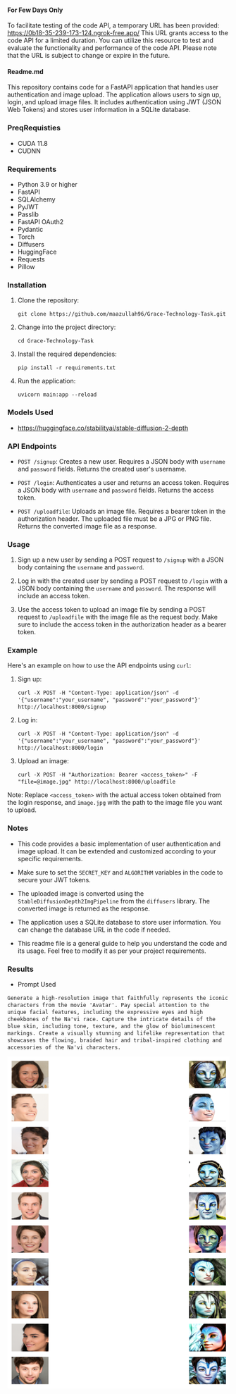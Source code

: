 #### For Few Days Only

To facilitate testing of the code API, a temporary URL has been provided: https://0b18-35-239-173-124.ngrok-free.app/ This URL grants access to the code API for a limited duration. You can utilize this resource to test and evaluate the functionality and performance of the code API. Please note that the URL is subject to change or expire in the future.

#### Readme.md

This repository contains code for a FastAPI application that handles user authentication and image upload. The application allows users to sign up, login, and upload image files. It includes authentication using JWT (JSON Web Tokens) and stores user information in a SQLite database.

### PreqRequisties

- CUDA 11.8
- CUDNN

### Requirements

- Python 3.9 or higher
- FastAPI
- SQLAlchemy
- PyJWT
- Passlib
- FastAPI OAuth2
- Pydantic
- Torch
- Diffusers
- HuggingFace
- Requests
- Pillow

### Installation

1. Clone the repository:

   ```
   git clone https://github.com/maazullah96/Grace-Technology-Task.git
   ```

2. Change into the project directory:

   ```
   cd Grace-Technology-Task
   ```

3. Install the required dependencies:

   ```
   pip install -r requirements.txt
   ```

4. Run the application:
   ```
   uvicorn main:app --reload
   ```

### Models Used

- https://huggingface.co/stabilityai/stable-diffusion-2-depth

### API Endpoints

- `POST /signup`: Creates a new user. Requires a JSON body with `username` and `password` fields. Returns the created user's username.

- `POST /login`: Authenticates a user and returns an access token. Requires a JSON body with `username` and `password` fields. Returns the access token.

- `POST /uploadfile`: Uploads an image file. Requires a bearer token in the authorization header. The uploaded file must be a JPG or PNG file. Returns the converted image file as a response.

### Usage

1. Sign up a new user by sending a POST request to `/signup` with a JSON body containing the `username` and `password`.

2. Log in with the created user by sending a POST request to `/login` with a JSON body containing the `username` and `password`. The response will include an access token.

3. Use the access token to upload an image file by sending a POST request to `/uploadfile` with the image file as the request body. Make sure to include the access token in the authorization header as a bearer token.

### Example

Here's an example on how to use the API endpoints using `curl`:

1. Sign up:

   ```
   curl -X POST -H "Content-Type: application/json" -d '{"username":"your_username", "password":"your_password"}' http://localhost:8000/signup
   ```

2. Log in:

   ```
   curl -X POST -H "Content-Type: application/json" -d '{"username":"your_username", "password":"your_password"}' http://localhost:8000/login
   ```

3. Upload an image:
   ```
   curl -X POST -H "Authorization: Bearer <access_token>" -F "file=@image.jpg" http://localhost:8000/uploadfile
   ```

Note: Replace `<access_token>` with the actual access token obtained from the login response, and `image.jpg` with the path to the image file you want to upload.

### Notes

- This code provides a basic implementation of user authentication and image upload. It can be extended and customized according to your specific requirements.

- Make sure to set the `SECRET_KEY` and `ALGORITHM` variables in the code to secure your JWT tokens.

- The uploaded image is converted using the `StableDiffusionDepth2ImgPipeline` from the `diffusers` library. The converted image is returned as the response.

- The application uses a SQLite database to store user information. You can change the database URL in the code if needed.

- This readme file is a general guide to help you understand the code and its usage. Feel free to modify it as per your project requirements.

### Results

- Prompt Used

```
Generate a high-resolution image that faithfully represents the iconic characters from the movie 'Avatar'. Pay special attention to the unique facial features, including the expressive eyes and high cheekbones of the Na'vi race. Capture the intricate details of the blue skin, including tone, texture, and the glow of bioluminescent markings. Create a visually stunning and lifelike representation that showcases the flowing, braided hair and tribal-inspired clothing and accessories of the Na'vi characters.

```

![Result](results/download_final.png)
